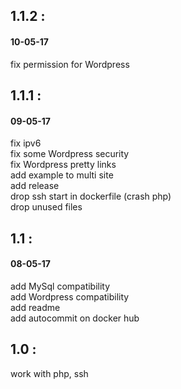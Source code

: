 ## 1.1.2 :
#### 10-05-17   
fix permission for Wordpress

## 1.1.1 :
#### 09-05-17   
fix ipv6   
fix some Wordpress security  
fix Wordpress pretty links    
add example to multi site   
add release   
drop ssh start in dockerfile (crash php)   
drop unused files   


## 1.1 :
#### 08-05-17   
add MySql compatibility   
add Wordpress compatibility   
add readme   
add autocommit on docker hub   

## 1.0 :
work with php, ssh   
